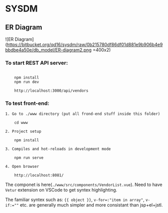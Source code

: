 # SYSDM

## ER Diagram
![ER Diagram](https://bitbucket.org/qd16/sysdm/raw/0b215780df86df01d881e9b906b4e9bbdbe4a50e/db_model/ER-diagram2.png =400x2)


### To start REST API server:

```

	npm install
	npm run dev

	http://localhost:3000/api/vendors
```


### To test front-end:

	1. Go to ./www directory (put all frond-end stuff inside this folder)

```
	cd www
```


	2. Project setup
```
	npm install
```


	3. Compiles and hot-reloads in development mode
```
	npm run serve
```


	4. Open browser
```
	http://localhost:8081/
```

The componet is here(`./www/src/components/VendorList.vue`). Need to have `Vetur` extension on VSCode to get syntex highlighting.

The familiar syntex such as: `{{ object }}`, `v-for=:"item in array"`, `v-if:=""` etc. are generally much simpler and more consistant than jsp+el+jstl.